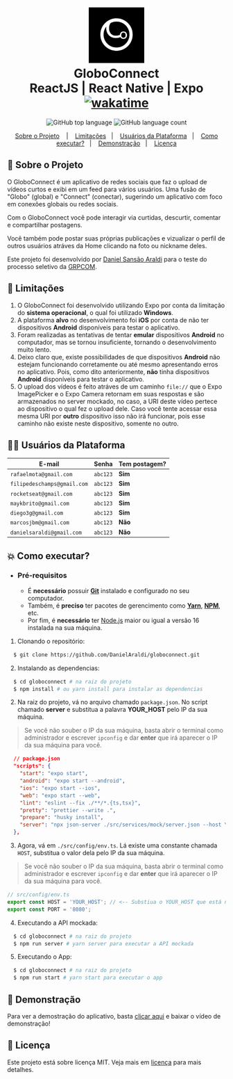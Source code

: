 <h1 align="center">
  <img alt="GloboConnect" src="./assets/adaptive-icon.png" width="128px" height="128px" />
  <br>GloboConnect<br/>
  ReactJS | React Native | Expo
  <br/>
  <a href="https://wakatime.com/badge/user/920a7e43-2969-4212-82ff-1b375685ff58/project/018be26e-2b96-47eb-883c-51616c833d2b"><img src="https://wakatime.com/badge/user/920a7e43-2969-4212-82ff-1b375685ff58/project/018be26e-2b96-47eb-883c-51616c833d2b.svg" alt="wakatime"></a>
</h1>

<p align="center">
  <img alt="GitHub top language" src="https://img.shields.io/github/languages/top/DanielAraldi/globoconnect?style=flat-square">
  <img alt="GitHub language count" src="https://img.shields.io/github/languages/count/DanielAraldi/globoconnect?style=flat-square">
</p>

<p align="center">
  <a href="#bookmark-sobre-o-projeto">Sobre o Projeto</a>
  &nbsp;&nbsp;&nbsp;|&nbsp;&nbsp;&nbsp;
  <a href="#stop_sign-limitações">Limitações</a>&nbsp;&nbsp;&nbsp;|&nbsp;&nbsp;&nbsp;
  <a href="#raising_hand_man-usuários-da-plataforma">Usuários da Plataforma</a>&nbsp;&nbsp;&nbsp;|&nbsp;&nbsp;&nbsp;
  <a href="#boom-como-executar">Como executar?</a>&nbsp;&nbsp;&nbsp;|&nbsp;&nbsp;&nbsp;
  <a href="#iphone-demonstração">Demonstração</a>&nbsp;&nbsp;&nbsp;|&nbsp;&nbsp;&nbsp;
  <a href="#memo-licença">Licença</a>
</p>

## :bookmark: Sobre o Projeto

O GloboConnect é um aplicativo de redes sociais que faz o upload de vídeos curtos e exibi em um feed para vários usuários. Uma fusão de "Globo" (global) e "Connect" (conectar), sugerindo um aplicativo com foco em conexões globais ou redes sociais.

Com o GloboConnect você pode interagir via curtidas, descurtir, comentar e compartilhar postagens.

Você também pode postar suas próprias publicações e vizualizar o perfil de outros usuários atráves da Home clicando na foto ou nickname deles.

Este projeto foi desenvolvido por [Daniel Sansão Araldi](https://github.com/DanielAraldi) para o teste do processo seletivo da [GRPCOM](https://www.grpcom.com.br/).

## :stop_sign: Limitações

1. O GloboConnect foi desenvolvido utilizando Expo por conta da limitação do **sistema operacional**, o qual foi utilizado **Windows**.
2. A plataforma **alvo** no desenvolvimento foi **iOS** por conta de não ter dispositivos **Android** disponíveis para testar o aplicativo.
3. Foram realizadas as tentativas de tentar **emular** dispositivos **Android** no computador, mas se tornou insuficiente, tornando o desenvolvimento muito lento.
4. Deixo claro que, existe possibilidades de que dispositivos **Android** não estejam funcionando corretamente ou até mesmo apresentando erros no aplicativo. Pois, como dito anteriormente, **não** tinha dispositivos **Android** disponíveis para testar o aplicativo.
5. O upload dos vídeos é feito atráves de um caminho `file://` que o Expo ImagePicker e o Expo Camera retornam em suas respostas e são armazenados no server mockado, no caso, a URI deste vídeo pertece ao dispositivo o qual fez o upload dele. Caso você tente acessar essa mesma URI por **outro** dispositivo isso não irá funcionar, pois esse caminho não existe neste dispositivo, somente no outro.

## :raising_hand_man: Usuários da Plataforma

| E-mail                      | Senha    | Tem postagem? |
| --------------------------- | -------- | ------------- |
| `rafaelmota@gmail.com`      | `abc123` | **Sim**       |
| `filipedeschamps@gmail.com` | `abc123` | **Sim**       |
| `rocketseat@gmail.com`      | `abc123` | **Sim**       |
| `maykbrito@gmail.com`       | `abc123` | **Sim**       |
| `diego3g@gmail.com`         | `abc123` | **Sim**       |
| `marcosjbm@gmail.com`       | `abc123` | **Não**       |
| `danielsaraldi@gmail.com`   | `abc123` | **Não**       |

## :boom: Como executar?

- ### **Pré-requisitos**

  - É **necessário** possuir **[Git](https://git-scm.com/)** instalado e configurado no seu computador.
  - Também, é **preciso** ter pacotes de gerencimento como **[Yarn](https://yarnpkg.com/)**, **[NPM](https://www.npmjs.com/)**, etc.
  - Por fim, é **necessário** ter [Node.js](https://nodejs.org/en) maior ou igual a versão 16 instalada na sua máquina.

1. Clonando o repositório:

```sh
  $ git clone https://github.com/DanielAraldi/globoconnect.git
```

2. Instalando as dependencias:

```sh
  $ cd globoconnect # na raiz do projeto
  $ npm install # ou yarn install para instalar as dependencias
```

2. Na raiz do projeto, vá no arquivo chamado `package.json`. No script chamado **server** e substitua a palavra **YOUR_HOST** pelo IP da sua máquina.

> Se você não souber o IP da sua máquina, basta abrir o terminal como administrador e escrever `ipconfig` e dar **enter** que irá aparecer o IP da sua máquina para você.

```json
  // package.json
  "scripts": {
    "start": "expo start",
    "android": "expo start --android",
    "ios": "expo start --ios",
    "web": "expo start --web",
    "lint": "eslint --fix ./**/*.{ts,tsx}",
    "pretty": "prettier --write .",
    "prepare": "husky install",
    "server": "npx json-server ./src/services/mock/server.json --host YOUR_HOST --port 8080 --delay 300" // <-- Substiua o YOUR_HOST que está nessa linha
  },
```

3. Agora, vá em `./src/config/env.ts`. Lá existe uma constante chamada `HOST`, substitua o valor dela pelo IP da sua máquina.

> Se você não souber o IP da sua máquina, basta abrir o terminal como administrador e escrever `ipconfig` e dar **enter** que irá aparecer o IP da sua máquina para você.

```ts
// src/config/env.ts
export const HOST = 'YOUR_HOST'; // <-- Substiua o YOUR_HOST que está nessa linha
export const PORT = '8080';
```

4. Executando a API mockada:

```sh
  $ cd globoconnect # na raiz do projeto
  $ npm run server # yarn server para executar a API mockada
```

5. Executando o App:

```sh
  $ cd globoconnect # na raiz do projeto
  $ npm run start # yarn start para executar o app
```

## :iphone: Demonstração

Para ver a demostração do aplicativo, basta [clicar aqui](https://drive.google.com/file/d/1NuX3eEjTBzDsWP3ION1bzk-5Qp4a0EQU/view?usp=sharing) e baixar o vídeo de demonstração!

## :memo: Licença

Este projeto está sobre licença MIT. Veja mais em [licença](./LICENSE) para mais detalhes.

